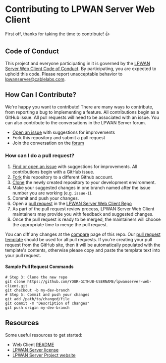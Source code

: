 # Contributing to LPWAN Server Web Client

First off, thanks for taking the time to contribute! :+1:

## Code of Conduct

This project and everyone participating in it is governed by the
[LPWAN Server Web Client Code of Conduct][1]. By participating, you are
expected to uphold this code. Please report unacceptable behavior to
[lpwanserver@cablelabs.com][2].

[1]: https://github.com/cablelabs/lpwanserver-web-client/blob/master/CODE_OF_CONDUCT.md
[2]: mailto:lpwanserver@cablelabs.com

## How Can I Contribute?

We're happy you want to contribute! There are many ways to contribute, from reporting
a bug to implementing a feature.  All contributions begin as a GitHub issue.
All pull requests will need to be associated with an issue. You can also contribute
to the conversations in the LPWAN Server forum.

- [Open an issue][3] with suggestions for improvements
- Fork this repository and submit a pull request
- Join the conversation on the [forum][4]

[3]: https://github.com/cablelabs/lpwanserver-web-client/issues
[4]: http://forum.lpwanserver.com/

### How can I do a pull request?

1. [Find or open an issue][3] with suggestions for improvements. All
contributions begin with a GitHub issue.
2. [Fork][5] this repository to a different Github account.
3. [Clone][6] the newly created repository to your development environment.
4. Make your suggested changes in one branch named after the issue number you
are working (e.g. `issue-1`).
5. Commit and push your changes.
6. Open a [pull request][7] in the [LPWAN Server Web Client Repo][8]
7. As part of the pull request review process, LPWAN Server Web Client maintainers
may provide you with feedback and suggested changes.
8. Once the pull request is ready to be merged, the maintainers will choose the
appropriate time to merge the pull request.

You can diff any changes at the [compare][9] page of this repo.
Our [pull request template][10] should be used for all pull requests. If you're
creating your pull request from the GitHub site, then it will be automatically
populated with the template's contents, otherwise please copy and paste the
template text into your pull request.

[5]: https://help.github.com/articles/fork-a-repo/
[6]: https://help.github.com/articles/cloning-a-repository/
[7]: https://help.github.com/articles/about-pull-requests/
[8]: https://github.com/cablelabs/lpwanserver-web-client
[9]: https://github.com/cablelabs/lpwanserver-web-client/compare
[10]: PULL_REQUEST_TEMPLATE.md

#### Sample Pull Request Commands

```
# Step 3: Clone the new repo
git clone https://github.com/YOUR-GITHUB-USERNAME/lpwanserver-web-client.git
git checkout -b my-dev-branch
# Step 5: Commit and push your changes
git add /path/to/changed/file
git commit -m "Description of changes"
git push origin my-dev-branch
```

## Resources

Some useful resources to get started:
- Web Client [README][11]
- [LPWAN Server license][12]
- [LPWAN Server Project website][13]

[11]: README.md
[12]: LICENSE
[13]: http://lpwanserver.com/
